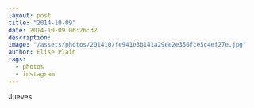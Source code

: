 ```yaml
---
layout: post
title: "2014-10-09"
date: 2014-10-09 06:26:32
description: 
image: "/assets/photos/201410/fe941e3b141a29ee2e356fce5c4ef27e.jpg"
author: Elise Plain
tags: 
  - photos
  - instagram
---
```


Jueves
<p></p>
